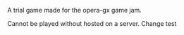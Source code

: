 A trial game made for the opera-gx game jam.

Cannot be played without hosted on a server.
Change test
